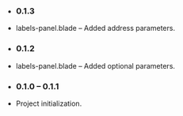 * ### 0.1.3
* labels-panel.blade – Added address parameters.

* ### 0.1.2
* labels-panel.blade – Added optional parameters.

* ### 0.1.0 – 0.1.1
* Project initialization.